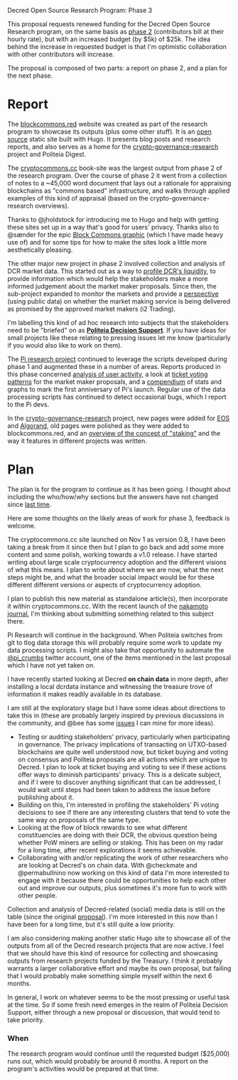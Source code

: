 Decred Open Source Research Program: Phase 3

This proposal requests renewed funding for the Decred Open Source Research program, on the same basis as [phase 2](https://proposals.decred.org/proposals/67de0e901143400ae2f247391c4d5028719ffea8308fbc5854745ad859fb993f) (contributors bill at their hourly rate), but with an increased budget (by $5k) of $25k. The idea behind the increase in requested budget is that I'm optimistic collaboration with other contributors will increase. 

The proposal is composed of two parts: a report on phase 2, and a plan for the next phase.

# Report

The [blockcommons.red](https://www.blockcommons.red/) website was created as part of the research program to showcase its outputs (plus some other stuff). It is an [open source](https://github.com/block-commons/block-commons) static site built with Hugo. It presents blog posts and research reports, and also serves as a home for the [crypto-governance-research](https://blockcommons.red/crypto-governance-research/overviews/) project and Politeia Digest.

The [cryptocommons.cc](https://www.cryptocommons.cc/) book-site was the largest output from phase 2 of the research program. Over the course of phase 2 it went from a collection of notes to a ~45,000 word document that lays out a rationale for appraising blockchains as "commons based" infrastructure, and walks through applied examples of this kind of appraisal (based on the crypto-governance-research overviews).

Thanks to @jholdstock for introducing me to Hugo and help with getting these sites set up in a way that's good for users' privacy. Thanks also to @sænder for the epic [Block Commons graphic](https://www.cryptocommons.cc/the-block-commons.jpg) (which I have made heavy use of) and for some tips for how to make the sites look a little more aesthetically pleasing.

The other major new project in phase 2 involved collection and analysis of DCR market data. This started out as a way to [profile DCR's liquidity](https://blockcommons.red/publication/orderbook-analysis/), to provide information which would help the stakeholders make a more informed judgement about the market maker proposals. Since then, the sub-project expanded to monitor the markets and provide a [perspective](https://blockcommons.red/publication/mm-tracking-1/) (using public data) on whether the market making service is being delivered as promised by the approved market makers (i2 Trading).

I'm labelling this kind of ad hoc research into subjects that the stakeholders need to be "briefed" on as [**Politeia Decision Support**](https://www.blockcommons.red/project/politeia-decision-support/). If you have ideas for small projects like these relating to pressing issues let me know (particularly if you would also like to work on them).

The [Pi research project](https://blockcommons.red/project/pi-research/) continued to leverage the scripts developed during phase 1 and augmented these in a number of areas. Reports produced in this phase concerned [analysis of user activity](https://www.blockcommons.red/publication/users-review-201907/), a look at [ticket voting patterns](https://www.blockcommons.red/publication/mm-voting/) for the market maker proposals, and a [compendium](https://www.blockcommons.red/publication/politeia-at-1/) of stats and graphs to mark the first anniversary of Pi's launch. Regular use of the data processing scripts has continued to detect occasional bugs, which I report to the Pi devs.

In the [crypto-governance-research](https://github.com/RichardRed0x/crypto-governance-research) project, new pages were added for [EOS](https://www.blockcommons.red/crypto-governance-research/overviews/eos/) and [Algorand](https://www.blockcommons.red/crypto-governance-research/overviews/algorand/), old pages were polished as they were added to blockcommons.red, and an [overview of the concept of "staking"](https://www.blockcommons.red/publication/staking/) and the way it features in different projects was written.


# Plan

The plan is for the program to continue as it has been going. I thought about including the who/how/why sections but the answers have not changed since [last time](https://proposals.decred.org/proposals/67de0e901143400ae2f247391c4d5028719ffea8308fbc5854745ad859fb993f).

Here are some thoughts on the likely areas of work for phase 3, feedback is welcome.

The cryptocommons.cc site launched on Nov 1 as version 0.8, I have been taking a break from it since then but I plan to go back and add some more content and some polish, working towards a v1.0 release. I have started writing about large scale cryptocurrency adoption and the different visions of what this means. I plan to write about where we are now, what the next steps might be, and what the broader social impact would be for these different different versions or aspects of cryptocurrency adoption.

I plan to publish this new material as standalone article(s), then incorporate it within cryptocommons.cc. With the recent launch of the [nakamoto journal](https://nakamoto.com/), I'm thinking about submitting something related to this subject there.

Pi Research will continue in the background. When Politeia switches from git to tlog data storage this will probably require some work to update my data processing scripts. I might also take that opportunity to automate the [@pi_crumbs](https://twitter.com/pi_crumbs) twitter account, one of the items mentioned in the last proposal which I have not yet taken on. 

I have recently started looking at Decred **on chain data** in more depth, after installing a local dcrdata instance and witnessing the treasure trove of information it makes readily available in its database. 

I am still at the exploratory stage but I have some ideas about directions to take this in (these are probably largely inspired by previous discussions in the community, and @bee has some [issues](https://github.com/RichardRed0x/decred-research/issues/2) I can mine for more ideas).

* Testing or auditing stakeholders' privacy, particularly when participating in governance. The privacy implications of transacting on UTXO-based blockchains are quite well understood now, but ticket buying and voting on consensus and Politeia proposals are all actions which are unique to Decred. I plan to look at ticket buying and voting to see if these actions offer ways to diminish participants' privacy. This is a delicate subject, and if I were to discover anything significant that can be addressed, I would wait until steps had been taken to address the issue before publishing about it.
* Building on this, I'm interested in profiling the stakeholders' Pi voting decisions to see if there are any interesting clusters that tend to vote the same way on proposals of the same type.
* Looking at the flow of block rewards to see what different constituencies are doing with their DCR, the obvious question being whether PoW miners are selling or staking. This has been on my radar for a long time, after recent explorations it seems achievable.
* Collaborating with and/or replicating the work of other researchers who are looking at Decred's on chain data. With @checkmate and @permabullnino now working on this kind of data I'm more interested to engage with it because there could be opportunities to help each other out and improve our outputs, plus sometimes it's more fun to work with other people.

Collection and analysis of Decred-related (social) media data is still on the table (since the original [proposal](https://proposals.decred.org/proposals/5d9cfb07aefb338ba1b74f97de16ee651beabc851c7f2b5f790bd88aea23b3cb/comments/13)). I'm more interested in this now than I have been for a long time, but it's still quite a low priority.

I am also considering making another static Hugo site to showcase all of the outputs from all of the Decred research projects that are now active. I feel that we should have this kind of resource for collecting and showcasing  outputs from research projects funded by the Treasury. I think it probably warrants a larger collaborative effort and maybe its own proposal, but failing that I would probably make something simple myself within the next 6 months.

In general, I work on whatever seems to be the most pressing or useful task at the time. So if some fresh need emerges in the realm of Politeia Decision Support, either through a new proposal or discussion, that would tend to take priority.

### When

The research program would continue until the requested budget ($25,000) runs out, which would probably be around 6 months. A report on the program's activities would be prepared at that time. 